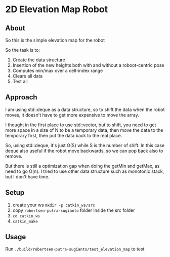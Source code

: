 # 2D Elevation Map Robot #

## About ##
So this is the simple elevation map for the robot

So the task is to:
1. Create the data structure
2. Insertion of the new heights both with and without a roboot-centric pose
3. Computes min/max over a cell-index range
4. Clears all data
5. Test all

## Approach ##
I am using std::deque as a data structure, so to shift the data when the robot moves, it doesn't have to get more expensive to move the array. 

I thought in the first place to use std::vector, but to shift, you need to get more space in a size of N to be a temporary data, then move the data to the temporary first, then put the data back to the real place.

So, using std::deque, it's just O(S) while S is the number of shift. In this case deque also useful if the robot move backwards, so we can pop back also to remove.

But there is still a optimization gap when doing the getMin and getMax, as need to go O(n). I tried to use other data structure such as monotonic stack, but I don't have time.

## Setup ##
1. create your ws `mkdir -p catkin_ws/src`
2. copy `robertsen-putra-sugianto` folder inside the src folder
3. `cd catkin_ws`
4. `catkin_make`

## Usage ##
Run `./build/robertsen-putra-sugianto/test_elevation_map` to test